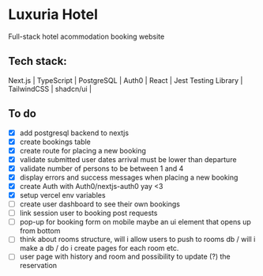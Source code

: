 # Luxuria Hotel

Full-stack hotel acommodation booking website

## Tech stack: 

Next.js | TypeScript | PostgreSQL | Auth0 | React | Jest Testing Library | TailwindCSS | shadcn/ui |  


## To do

- [x] add postgresql backend to nextjs
- [x] create bookings table
- [x] create route for placing a new booking
- [x] validate submitted user dates arrival must be lower than departure
- [x] validate number of persons to be between 1 and 4
- [x] display errors and success messages when placing a new booking
- [x] create Auth with Auth0/nextjs-auth0 yay <3
- [x] setup vercel env variables
- [ ] create user dashboard to see their own bookings
- [ ] link session user to booking post requests
- [ ] pop-up for booking form on mobile maybe an ui element that opens up from bottom
- [ ] think about rooms structure, will i allow users to push to rooms db / will i make a db / do i create pages for each room etc.
- [ ] user page with history and room and possibility to update (?) the reservation 